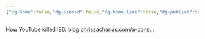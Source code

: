 ```yaml
---
{"dg-home":false,"dg-pinned":false,"dg-home-link":false,"dg-publish":true,"tags":["dgblip"],"disabled rules":["yaml-title","yaml-title-alias","file-name-heading"],"title":"philipp on mastodon @ 2024-03-28","created-date":"2024-03-28T20:38:26","id":112175238787919740,"updated-date":"2025-05-02T08:50:44","dg-path":"blips/112175238787919739.md","permalink":"/blips/112175238787919739/","dgPassFrontmatter":true}
---
```



How YouTube killed IE6: [blog.chriszacharias.com/a-cons…](https://blog.chriszacharias.com/a-conspiracy-to-kill-ie6)



